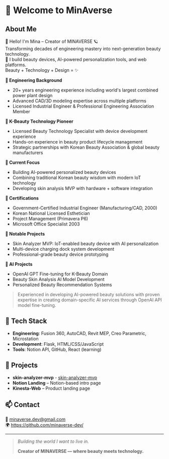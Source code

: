 # 👋 Welcome to MinAverse

## About Me  
👋 Hello! I'm Mina – Creator of MINAVERSE 🪐  
Transforming decades of engineering mastery into next-generation beauty technology.  
💄 I build beauty devices, AI-powered personalization tools, and web platforms.  
Beauty + Technology + Design = ✨  

**🔹 Engineering Background**
- 20+ years engineering experience including world's largest combined power plant design
- Advanced CAD/3D modeling expertise across multiple platforms
- Licensed Industrial Engineer & Professional Engineering Association Member

**🔹 K-Beauty Technology Pioneer**
- Licensed Beauty Technology Specialist with device development experience
- Hands-on experience in beauty product lifecycle management
- Strategic partnerships with Korean Beauty Association & global beauty manufacturers

**🔹 Current Focus**
- Building AI-powered personalized beauty devices
- Combining traditional Korean beauty wisdom with modern IoT technology
- Developing skin analysis MVP with hardware + software integration

**🔹 Certifications**
- Government-Certified Industrial Engineer (Manufacturing/CAD, 2000)
- Korean National Licensed Esthetician
- Project Management (Primavera P6)
- Microsoft Office Specialist 2003

**🔹 Notable Projects**
- Skin Analyzer MVP: IoT-enabled beauty device with AI personalization
- Multi-device charging dock system development
- Professional-grade beauty device prototyping

**🔹 AI Projects**
- OpenAI GPT Fine-tuning for K-Beauty Domain
- Beauty Skin Analysis AI Model Development  
- Personalized Beauty Recommendation Systems

> Experienced in developing AI-powered beauty solutions with proven expertise in creating domain-specific AI services through OpenAI API model fine-tuning.


## 🔧 Tech Stack  
- **Engineering**: Fusion 360, AutoCAD, Revit MEP, Creo Parametric, Microstation
- **Development**: Flask, HTML/CSS/JavaScript
- **Tools**: Notion API, GitHub, React (learning)

## 🚀 Projects
- **skin-analyzer-mvp** - [skin-analyzer-mvp](https://github.com/minaverse-dev/skin-analyzer-mvp)  
- **Notion Landing** – Notion-based intro page  
- **Kinesta-Web** – Product landing page  
  
## 📫 Contact  
📧 [minaverse.dev@gmail.com](mailto:minaverse.dev@gmail.com)  
🌍 https://github.com/minaverse-dev/

---

> *Building the world I want to live in.*  
>  
> **Creator of MINAVERSE — where beauty meets technology.**
